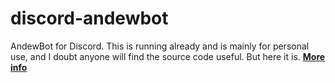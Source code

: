 # discord-andewbot
AndewBot for Discord. This is running already and is mainly for personal use, and I doubt anyone will find the source code useful. But here it is. **[More info](https://ajlee2006.github.io/discbot/)**
